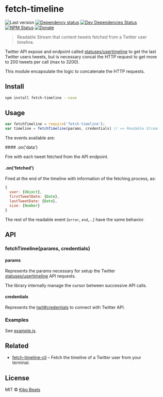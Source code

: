 # fetch-timeline

![Last version](https://img.shields.io/github/tag/Kikobeats/fetch-timeline.svg?style=flat-square)
[![Dependency status](http://img.shields.io/david/Kikobeats/fetch-timeline.svg?style=flat-square)](https://david-dm.org/Kikobeats/fetch-timeline)
[![Dev Dependencies Status](http://img.shields.io/david/dev/Kikobeats/fetch-timeline.svg?style=flat-square)](https://david-dm.org/Kikobeats/fetch-timeline#info=devDependencies)
[![NPM Status](http://img.shields.io/npm/dm/fetch-timeline.svg?style=flat-square)](https://www.npmjs.org/package/fetch-timeline)
[![Donate](https://img.shields.io/badge/donate-paypal-blue.svg?style=flat-square)](https://paypal.me/Kikobeats)

> Readable Stream that content tweets fetched from a Twitter user timeline.

Twitter API expose and endpoint called [statuses/usertimeline](https://dev.twitter.com/rest/reference/get/statuses/user_timeline) to get the last Twitter users tweets, but is necessary concat the HTTP
request to get more to 200 tweets per call (max to 3200).

This module encapsulate the logic to concatenate the HTTP requests.

## Install

```bash
npm install fetch-timeline --save
```

## Usage

```js
var fetchTimeline = require('fetch-timeline');
var timeline = fetchTimeline(params, credentials) // => Readable Stream
```

The events available are:

#### .on('data')

Fire with each tweet fetched from the API endpoint.

#### .on('fetched')

Fired at the end of the timeline with information of the fetching process, as:

```js
{
  user: {Object},
  firstTweetDate: {Date},
  lastTweetDate: {Date},
  size: {Number}
}
```

The rest of the readable event (`error`, `end`,...) have the same behavior.

## API

### fetchTimeline(params, credentials)

#### params

Represents the params necessary for setup the Twitter [statuses/usertimeline](https://dev.twitter.com/rest/reference/get/statuses/user_timeline) API requests.

The library internally manage the cursor between successive API calls.

#### credentials

Represents the [twit#credentials](https://github.com/ttezel/twit#var-t--new-twitconfig) to connect with Twitter API.


### Examples

See [example.js](https://github.com/Kikobeats/fetch-timeline/blob/master/example.js).

## Related

- [fetch-timeline-cli](https://github.com/Kikobeats/fetch-timeline-cli) – Fetch the timeline of a Twitter user from your terminal.

## License

MIT © [Kiko Beats](http://kikobeats.com)

